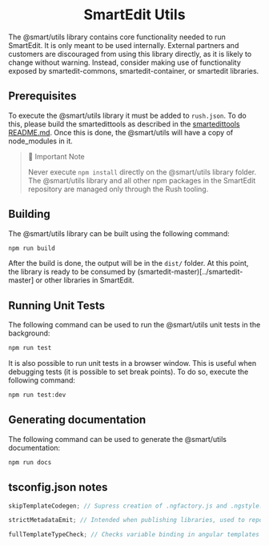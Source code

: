 <h1 align="center">SmartEdit Utils</h1>
The @smart/utils library contains core functionality needed to run SmartEdit. It is only meant to be used internally. External partners and customers are discouraged from using this library directly, as it is likely to change without warning. Instead, consider making use of functionality exposed by smartedit-commons, smartedit-container, or smartedit libraries.

## Prerequisites

To execute the @smart/utils library it must be added to `rush.json`. To do this, please build the smartedittools as described in the [smartedittools README.md](../../#commands). Once this is done, the @smart/utils will have a copy of node_modules in it.

> 🚧 Important Note
>
> Never execute `npm install` directly on the @smart/utils library folder. The @smart/utils library and all other npm packages in the SmartEdit repository are managed only through the Rush tooling.

## Building

The @smart/utils library can be built using the following command:

```bash
npm run build
```

After the build is done, the output will be in the `dist/` folder. At this point, the library is ready to be consumed by (smartedit-master)[../smartedit-master] or other libraries in SmartEdit.

## Running Unit Tests

The following command can be used to run the @smart/utils unit tests in the background:

```bash
npm run test
```

It is also possible to run unit tests in a browser window. This is useful when debugging tests (it is possible to set break points). To do so, execute the following command:

```bash
npm run test:dev
```

## Generating documentation

The following command can be used to generate the @smart/utils documentation:

```bash
npm run docs
```

## tsconfig.json notes

```js
skipTemplateCodegen; // Supress creation of .ngfactory.js and .ngstyle.js, these will be created where library is consumed https://angular.io/guide/aot-compiler#skiptemplatecodegen

strictMetadataEmit; // Intended when publishing libraries, used to report metadata errors immediately rather than producing metadata.json https://angular.io/guide/aot-compiler#strictmetadataemit

fullTemplateTypeCheck; // Checks variable binding in angular templates https://angular.io/guide/aot-compiler#binding-expression-validation
```
